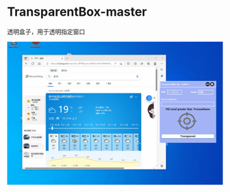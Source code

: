 # TransparentBox-master

透明盒子，用于透明指定窗口

![gif.gif](https://github.com/xm93cc/TransparentBox-master/blob/main/gif.gif)
